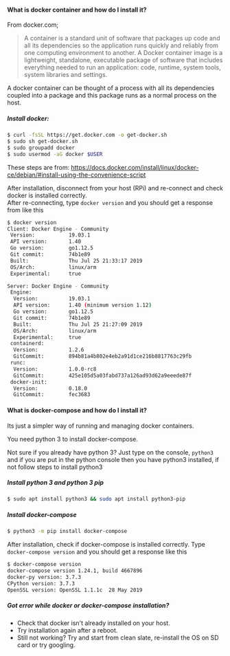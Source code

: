 #### What is docker container and how do I install it?
From docker.com;
> A container is a standard unit of software that packages up code and all its dependencies so the application runs 
> quickly and reliably from one computing environment to another. A Docker container image is a lightweight, 
> standalone, executable package of software that includes everything needed to run an application: code, runtime, 
> system tools, system libraries and settings.

A docker container can be thought of a process with all its dependencies coupled into a package and this package runs 
as a normal process on the host. 

##### Install docker:
```bash
$ curl -fsSL https://get.docker.com -o get-docker.sh
$ sudo sh get-docker.sh
$ sudo groupadd docker
$ sudo usermod -aG docker $USER
```
These steps are from: https://docs.docker.com/install/linux/docker-ce/debian/#install-using-the-convenience-script

After installation, disconnect from your host (RPi) and re-connect and check docker is installed correctly.  
After re-connecting, type `docker version` and you should get a response from like this
```bash
$ docker version
Client: Docker Engine - Community
 Version:           19.03.1
 API version:       1.40
 Go version:        go1.12.5
 Git commit:        74b1e89
 Built:             Thu Jul 25 21:33:17 2019
 OS/Arch:           linux/arm
 Experimental:      true

Server: Docker Engine - Community
 Engine:
  Version:          19.03.1
  API version:      1.40 (minimum version 1.12)
  Go version:       go1.12.5
  Git commit:       74b1e89
  Built:            Thu Jul 25 21:27:09 2019
  OS/Arch:          linux/arm
  Experimental:     true
 containerd:
  Version:          1.2.6
  GitCommit:        894b81a4b802e4eb2a91d1ce216b8817763c29fb
 runc:
  Version:          1.0.0-rc8
  GitCommit:        425e105d5a03fabd737a126ad93d62a9eeede87f
 docker-init:
  Version:          0.18.0
  GitCommit:        fec3683
```

#### What is docker-compose and how do I install it?
Its just a simpler way of running and managing docker containers.

You need python 3 to install docker-compose.

Not sure if you already have python 3?
Just type on the console, `python3` and if you are put in the python console then you have python3 installed, if not
 follow steps to install python3
 
##### Install python 3 and python 3 pip
```bash
$ sudo apt install python3 && sudo apt install python3-pip
```

##### Install docker-compose
```bash
$ python3 -m pip install docker-compose
```

After installation, check if docker-compose is installed correctly. Type `docker-compose version` and you should get a response
like this
```bash
$ docker-compose version
docker-compose version 1.24.1, build 4667896
docker-py version: 3.7.3
CPython version: 3.7.3
OpenSSL version: OpenSSL 1.1.1c  28 May 2019
```

##### Got error while docker or docker-compose installation?
- Check that docker isn't already installed on your host. 
- Try installation again after a reboot.
- Still not working? Try and start from clean slate, re-install the OS on SD card or try googling.

